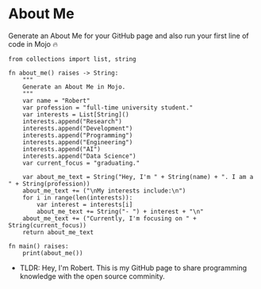 # About Me
Generate an About Me for your GitHub page and also run your first line of code in Mojo 🔥
```mojo
from collections import list, string

fn about_me() raises -> String:
    """
    Generate an About Me in Mojo.
    """
    var name = "Robert"
    var profession = "full-time university student."
    var interests = List[String]()
    interests.append("Research")
    interests.append("Development")
    interests.append("Programming")
    interests.append("Engineering")
    interests.append("AI")
    interests.append("Data Science")
    var current_focus = "graduating."

    var about_me_text = String("Hey, I'm " + String(name) + ". I am a " + String(profession))
    about_me_text += ("\nMy interests include:\n")
    for i in range(len(interests)):
        var interest = interests[i]
        about_me_text += String("- ") + interest + "\n"
    about_me_text += ("Currently, I'm focusing on " + String(current_focus))
    return about_me_text

fn main() raises:
    print(about_me())
```
* TLDR: Hey, I'm Robert. This is my GitHub page to share programming knowledge with the open source comminity.
